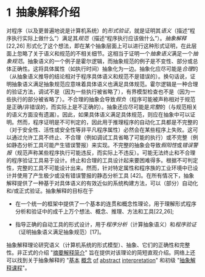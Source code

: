 # 1  抽象解释介绍

对程序（以及更普遍地说是计算机系统）的*形式验证*，就是证明其*语义*（描述“程序执行实际上做什么”）满足其*规范*（描述“程序执行应该做什么”）。*抽象解释* [22,26] 形式化了这个想法，即在某个抽象层面上可以进行这种形式证明，在此层面上忽略了关于语义和规范的不相关细节。这相当于证明一个*抽象语义*满足一个*抽象规范*。抽象语义的一个例子是霍尔逻辑，而抽象规范的例子是不变性、部分或总体正确性。这将具体属性（如执行时间）抽象化为一边。抽象化应尽可能是*合理*的（从抽象语义推导的结论相对于程序具体语义和规范不是错误的）。换句话说，证明抽象语义满足抽象规范应意味着具体语义也满足具体规范。霍尔逻辑是一种合理的验证方法，调试不是（因为一些执行被省略了），有界模型检查也不是（因为一些执行的部分被省略了）。不合理的抽象会导致*假负*（程序可能被声称相对于规范是正确/非错误的，而实际上是不正确的）。抽象还应尽可能是*完整*的（与规范相关的语义方面没有遗漏）。因此，如果具体语义满足具体规范，则应在抽象中可以证明。然而，程序证明是不可判定的，因此用于推理程序的自动化工具都是不完整的（对于安全性、活性或安全性等非平凡程序属性）必然会在某些程序上失败。这可以通过允许工具不终止、不合理（例如调试工具省略了可能的执行）或不完整（例如静态分析工具可能产生错误警报）来实现。不完整的抽象会导致*假阳性*或*错误警报*（规范声称某些程序执行可能违反，而实际上不违反）。可能无法终止和不合理的程序验证工具易于设计。终止和合理的工具设计起来要困难得多。根据不可判定性，完整的工具不可能设计出来。然而，针对特定属性和程序族的工业环境中已设计并使用了产生极少或没有错误警报的静态分析工具 [42]。在所有情况下，抽象解释提供了一种基于对具体语义的有效近似的系统构建方法，可以（部分）自动化和/或正式验证。抽象解释的目标在于

+   在一个统一的框架中提供了一个基本的连贯和概念性理论，用于理解形式程序分析和验证中的成千上万个想法、概念、推理、方法和工具[22,26];

+   指导正确的自动工具的形式设计，用于*程序分析*（计算抽象语义）和*程序验证*（证明抽象语义满足抽象规范）[17]。

抽象解释理论研究语义（计算机系统的形式模型）、抽象、它们的正确性和完整性。非正式的介绍 "[摘要解释简介](http://www.astree.ens.fr/IntroAbsInt.html)" 旨在提供对该理论的简短直观介绍。网络上还可以找到关于抽象解释的 "[基本](http://www.di.ens.fr/~cousot/COUSOTpapers/WCC04.shtml) [概念](http://www.di.ens.fr/~cousot/COUSOTpapers/WCC04.shtml) [of](http://www.di.ens.fr/~cousot/COUSOTpapers/WCC04.shtml) [abstract](http://www.di.ens.fr/~cou''sot/COUSOTpapers/WCC04.shtml) [interpretation](http://www.di.ens.fr/~cousot/COUSOTpapers/WCC04.shtml)" 和初级 "[抽象解释课程](http://web.mit.edu/afs/athena.mit.edu/course/16/16.399/www/)"。
